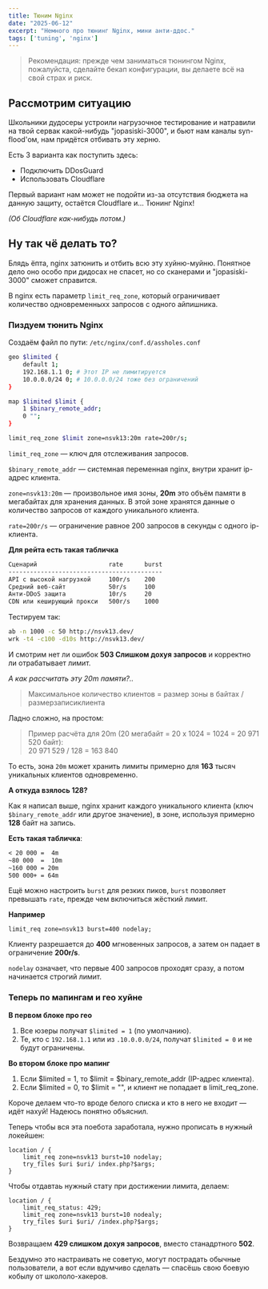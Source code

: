 ```yaml
---
title: Тюним Nginx
date: "2025-06-12"
excerpt: "Немного про тюнинг Nginx, мини анти-ддос."
tags: ['tuning', 'nginx']
---
```


> Рекомендация: прежде чем заниматься тюнингом Nginx, пожалуйста, сделайте бекап конфигурации, вы делаете всё на свой страх и риск.

## Рассмотрим ситуацию

Школьники дудосеры устроили нагрузочное тестирование и натравили на твой сервак какой-нибудь "jopasiski-3000", и бьют нам каналы syn-flood'ом, нам придётся отбивать эту херню.

Есть 3 варианта как поступить здесь:

- Подключить DDosGuard
- Использовать Cloudflare

Первый вариант нам может не подойти из-за отсутствия бюджета на данную защиту, остаётся Cloudflare и... Тюнинг Nginx! 

*(Об Cloudflare как-нибудь потом.)*

## Ну так чё делать то?

Блядь ёпта, nginx затюнить и отбить всю эту хуйню-муйню. Понятное дело оно особо при дидосах не спасет, но со сканерами и "jopasiski-3000" сможет справится.

В nginx есть параметр `limit_req_zone`, который ограничивает количество одновременныхх запросов с одного айпишника.

### Пиздуем тюнить Nginx

Создаём файл по пути: `/etc/nginx/conf.d/assholes.conf`

```bash
geo $limited {
    default 1;
    192.168.1.1 0; # Этот IP не лимитируется
    10.0.0.0/24 0; # 10.0.0.0/24 тоже без ограничений
}

map $limited $limit {
    1 $binary_remote_addr;
    0 "";
}

limit_req_zone $limit zone=nsvk13:20m rate=200r/s;
```

`limit_req_zone` — ключ для отслеживания запросов.

`$binary_remote_addr` — системная переменная nginx, внутри хранит ip-адрес клиента.

`zone=nsvk13:20m` — произвольное имя зоны, **20m** это объём памяти в мегабайтах для хранения данных. В этой зоне хранятся данные о количество запросов от каждого уникального клиента.

`rate=200r/s` — ограничение равное 200 запросов в секунды с одного ip-клиента.

**Для рейта есть такая табличка**

```markdown
Сценарий                    rate      burst
-------------------------------------------
API с высокой нагрузкой     100r/s    200
Средний веб-сайт            50r/s     100
Анти-DDoS защита            10r/s     20
CDN или кеширующий прокси   500r/s    1000
```

Тестируем так:

```bash
ab -n 1000 -c 50 http://nsvk13.dev/
wrk -t4 -c100 -d10s http://nsvk13.dev/
```

И смотрим нет ли ошибок **503 Слишком дохуя запросов** и корректно ли отрабатывает лимит.

*А как рассчитать эту 20m памяти?..*

> Максимальное количество клиентов = размер зоны в байтах / размерзаписиклиента

Ладно сложно, на простом:

> Пример расчёта для 20m (20 мегабайт = 20 х 1024 = 1024 = 20 971 520 байт):
> <br />20 971 529 / 128 = 163 840

То есть, зона `20m` может хранить лимиты примерно для **163** тысяч уникальных клиентов одновременно.

**А откуда взялось 128?**

Как я написал выше, nginx хранит каждого уникального клиента (ключ `$binary_remote_addr` или другое значение), в зоне, используя примерно **128** байт на запись.

**Есть такая табличка**:

```markdown
< 20 000 =  4m
~80 000  =  10m
~160 000 = 20m
500 000+ = 64m
```

Ещё можно настроить `burst` для резких пиков, `burst` позволяет превышать `rate`, прежде чем включиться жёсткий лимит.

**Например**

```nginx
limit_req zone=nsvk13 burst=400 nodelay;
```

Клиенту разрешается до **400** мгновенных запросов, а затем он падает в ограничение **200r/s**.

`nodelay` означает, что первые 400 запросов проходят сразу, а потом начинается строгий лимит.

### Теперь по мапингам и гео хуйне

**В первом блоке про гео**


1. Все юзеры получат `$limited = 1` (по умолчанию).
2. Те, кто с `192.168.1.1` или из `.10.0.0.0/24`, получат `$limited = 0` и не будут ограничены.

**Во втором блоке про мапинг**

1. Если $limited = 1, то $limit = $binary_remote_addr (IP-адрес клиента).
2. Если $limited = 0, то $limit = "", и клиент не попадает в limit_req_zone.

Короче делаем что-то вроде белого списка и кто в него не входит — идёт нахуй! Надеюсь понятно объяснил.

Теперь чтобы вся эта поебота заработала, нужно прописать в нужный локейшен:

```nginx
location / {
    limit_req zone=nsvk13 burst=10 nodelay;
    try_files $uri $uri/ index.php?$args;
}
```

Чтобы отдавтаь нужный стату при достижении лимита, делаем:

```nginx
location / {
    limit_req_status: 429;
    limit_req zone=nsvk13 burst=10 nodealy;
    try_files $uri $uri/ /index.php?$args;
}
```

Возвращаем **429 слишком дохуя запросов**, вместо станадртного **502**.

Бездумно это настраивать не советую, могут пострадать обычные пользователи, а вот если вдумчиво сделать — спасёшь свою боевую кобылу от школоло-хакеров.